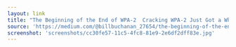 ```yaml
---
layout: link
title: "The Beginning of the End of WPA-2  Cracking WPA-2 Just Got a Whole Lot Easier"
source: 'https://medium.com/@billbuchanan_27654/the-beginning-of-the-end-of-wpa-2-cracking-wpa-2-just-got-a-whole-lot-easier-55d7775a7a5a'
screenshot: 'screenshots/cc30fe57-11c5-4fc8-81e9-2e6df2dff83e.jpg'
---
```


